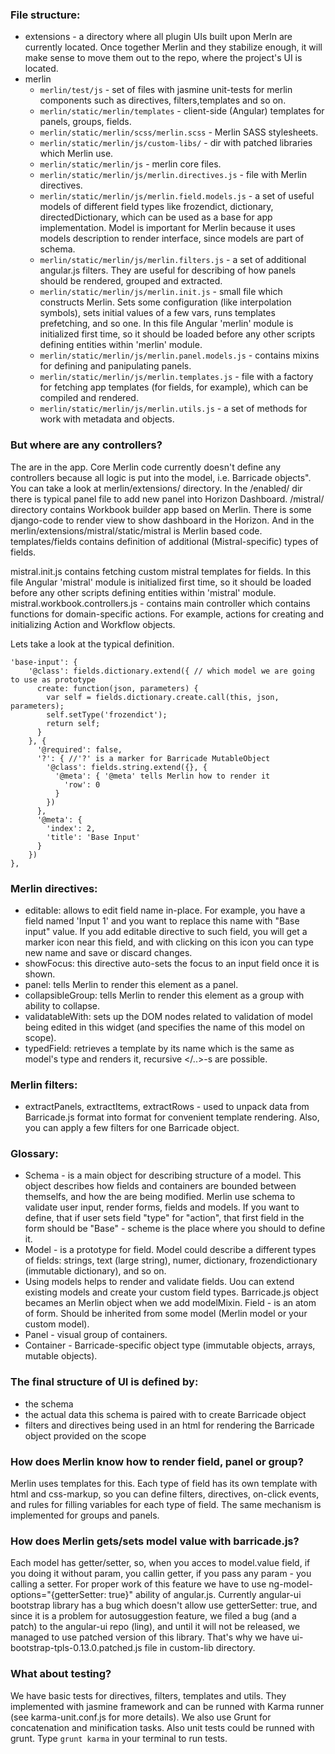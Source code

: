  ### File structure:
* extensions - a directory where all plugin UIs built upon Merln are currently located. Once together Merlin and they stabilize enough, it will make sense to move them out to the repo, where the project's UI is located.
* merlin
  * `merlin/test/js` - set of files with jasmine unit-tests for merlin components such as directives, filters,templates and so on.
  * `merlin/static/merlin/templates` - client-side (Angular) templates for panels, groups, fields.
  * `merlin/static/merlin/scss/merlin.scss` - Merlin SASS stylesheets.
  * `merlin/static/merlin/js/custom-libs/` - dir with patched libraries which Merlin use.
  * `merlin/static/merlin/js` - merlin core files.
  * `merlin/static/merlin/js/merlin.directives.js` - file with Merlin directives.
  * `merlin/static/merlin/js/merlin.field.models.js` - a set of useful models of different field types like frozendict, dictionary, directedDictionary, which can be used as a base for app implementation. Model is important for Merlin because it uses  models description to render interface, since models are part of schema.
  * `merlin/static/merlin/js/merlin.filters.js` - a set of additional angular.js filters. They are useful for describing of how panels should be rendered, grouped and extracted.
  * `merlin/static/merlin/js/merlin.init.js` - small file which constructs Merlin. Sets some configuration (like interpolation symbols), sets initial values of a few vars, runs templates prefetching, and so one. In this file Angular 'merlin' module is initialized first time, so it should be loaded before any other scripts defining entities within 'merlin' module.
  * `merlin/static/merlin/js/merlin.panel.models.js` - contains mixins for defining and panipulating panels.
  * `merlin/static/merlin/js/merlin.templates.js` - file with a factory for fetching app templates (for fields, for example), which can be compiled and rendered.
  * `merlin/static/merlin/js/merlin.utils.js`  - a set of methods for work with metadata and objects.


 ### But where are any controllers?
The are in the app. Сore Merlin code currently doesn't define any controllers because all logic is put into the model, i.e. Barricade objects". You can take a look at merlin/extensions/ directory. In the /enabled/ dir there is typical panel file to add new panel into Horizon Dashboard.
/mistral/ directory contains Workbook builder app based on Merlin. There is some django-code to render view to show dashboard in the Horizon. And in the merlin/extensions/mistral/static/mistral is Merlin based code. templates/fields contains definition of additional (Mistral-specific) types of fields.

mistral.init.js contains fetching custom mistral templates for fields. In this file Angular 'mistral' module is initialized first time, so it should be loaded before any other scripts defining entities within 'mistral' module.
mistral.workbook.controllers.js - contains main controller which contains functions for domain-specific actions. For example, actions for creating and initializing Action and Workflow objects.

Lets take a look at the typical definition.
```
'base-input': {
    '@class': fields.dictionary.extend({ // which model we are going to use as prototype
      create: function(json, parameters) {
        var self = fields.dictionary.create.call(this, json, parameters);
        self.setType('frozendict');
        return self;
      }
    }, {
      '@required': false,
      '?': { //'?' is a marker for Barricade MutableObject
        '@class': fields.string.extend({}, {
          '@meta': { '@meta' tells Merlin how to render it
            'row': 0
          }
        })
      },
      '@meta': {
        'index': 2,
        'title': 'Base Input'
      }
    })
},
```

 ### Merlin directives:
  * editable: allows to edit field name in-place. For example, you have a field named 'Input 1' and you want to replace this name with "Base input" value. If you add editable directive to such field, you will get a marker icon near this field, and with clicking on this icon you can type new name and save or discard changes.
  * showFocus: this directive auto-sets the focus to an input field once it is shown.
  * panel: tells Merlin to render this element as a panel.
  * collapsibleGroup: tells Merlin to render this element as a group with ability to collapse.
  * validatableWith: sets up the DOM nodes related to validation of model being edited in this widget (and specifies the name of this model on scope).
  * typedField: retrieves a template by its name which is the same as model's type and renders it, recursive <typed-field></..>-s are possible.

 ### Merlin filters:
  * extractPanels, extractItems, extractRows - used to unpack data from Barricade.js format 
into format for convenient template rendering. Also, you can apply a few filters for one Barricade object.

 ### Glossary:

  * Schema - is a main object for describing structure of a model. This object describes how fields and containers are bounded between themselfs, and how the are being modified.
Merlin use schema to validate user input, render forms, fields and models. If you want to define, that if user sets field "type" for "action", that first field in the form should be "Base" - scheme is the place where you should to define it.
  * Model - is a prototype for field. Model could describe a different types of fields: strings, text (large string), numer, dictionary, frozendictionary (immutable dictionary), and so on.
  * Using models helps to render and validate fields. Uou can extend existing models and create your custom field types. Barricade.js object becames an Merlin object when we add modelMixin.
Field - is an atom of form. Should be inherited from some model (Merlin model or your custom model).
  * Panel - visual group of containers.
  * Container - Barricade-specific object type (immutable objects, arrays, mutable objects).

 ### The final structure of UI is defined by:
  * the schema
  * the actual data this schema is paired with to create Barricade object
  * filters and directives being used in an html for rendering the Barricade object provided on the scope

 ### How does Merlin know how to render field, panel or group?
Merlin uses templates for this. Each type of field has its own template with html and css-markup, so you can define filters, directives, on-click events, and rules for filling variables for each type of field.
The same mechanism is implemented for groups and panels.

 ### How does Merlin gets/sets model value with barricade.js?
Each model has getter/setter, so, when you acces to model.value field, if you doing it without param, you callin getter, if you pass any param - you calling a setter. For proper work of this feature we have to use ng-model-options="{getterSetter: true}" ability of angular.js.
Currently angular-ui bootstrap library has a bug which doesn't allow use getterSetter: true, and since it is a problem for autosuggestion feature, we filed a bug (and a patch) to the angular-ui repo (ling), and until it will not be released, we managed to use patched version of this library.
That's why we have ui-bootstrap-tpls-0.13.0.patched.js file in custom-lib directory.

 ### What about testing?
We have basic tests for directives, filters, templates and utils. They implemented with jasmine framework and can be runned with Karma runner (see karma-unit.conf.js for more details).
We also use Grunt for concatenation and minification tasks. Also unit tests could be runned with grunt. Type `grunt karma` in your terminal to run tests.
